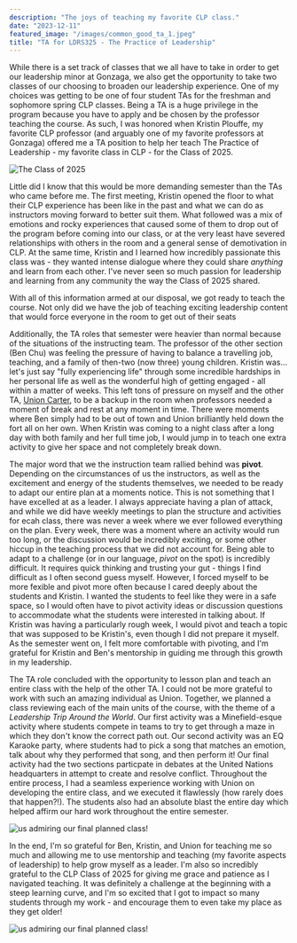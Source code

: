 ```yaml
---
description: "The joys of teaching my favorite CLP class."
date: "2023-12-11"
featured_image: "/images/common_good_ta_1.jpeg"
title: "TA for LDRS325 - The Practice of Leadership"
---
```


While there is a set track of classes that we all have to take in order to get our leadership minor at Gonzaga, we also get the opportunity to take two classes of our choosing to broaden our leadership experience. One of my choices was getting to be one of four student TAs for the freshman and sophomore spring CLP classes. Being a TA is a huge privilege in the program because you have to apply and be chosen by the professor teaching the course. As such, I was honored when Kristin Plouffe, my favorite CLP professor (and arguably one of my favorite professors at Gonzaga) offered me a TA position to help her teach The Practice of Leadership - my favorite class in CLP - for the Class of 2025. 

![The Class of 2025](/images/common_good_ta_3.jpeg)

Little did I know that this would be more demanding semester than the TAs who came before me. The first meeting, Kristin opened the floor to what their CLP experience has been like in the past and what we can do as instructors moving forward to better suit them. What followed was a mix of emotions and rocky experiences that caused some of them to drop out of the program before coming into our class, or at the very least have severed relationships with others in the room and a general sense of demotivation in CLP. At the same time, Kristin and I learned how incredibly passionate this class was - they wanted intense dialogue where they could share *anything* and learn from each other. I've never seen so much passion for leadership and learning from any community the way the Class of 2025 shared. 

With all of this information armed at our disposal, we got ready to teach the course. Not only did we have the job of teaching exciting leadership content that would force everyone in the room to get out of their seats

Additionally, the TA roles that semester were heavier than normal because of the situations of the instructing team. The professor of the other section (Ben Chu) was feeling the pressure of having to balance a travelling job, teaching, and a family of then-two (now three) young children. Kristin was... let's just say "fully experiencing life" through some incredible hardships in her personal life as well as the wonderful high of getting engaged - all within a matter of weeks. This left tons of pressure on myself and the other TA, [Union Carter](https://www.linkedin.com/in/unioncarter/), to be a backup in the room when professors needed a moment of break and rest at any moment in time. There were moments where Ben simply had to be out of town and Union brilliantly held down the fort all on her own. When Kristin was coming to a night class after a long day with both family and her full time job, I would jump in to teach one extra activity to give her space and not completely break down. 

The major word that we the instruction team rallied behind was **pivot**. Depending on the circumstances of us the instructors, as well as the excitement and energy of the students themselves, we needed to be ready to adapt our entire plan at a moments notice. This is not something that I have excelled at as a leader. I always appreciate having a plan of attack, and while we did have weekly meetings to plan the structure and activities for ecah class, there was never a week where we ever followed everything on the plan. Every week, there was a moment where an activity would run too long, or the discussion would be incredibly exciting, or some other hiccup in the teaching process that we did not account for. Being able to adapt to a challenge (or in our language, *pivot* on the spot) is incredibly difficult. It requires quick thinking and trusting your gut - things I find difficult as I often second guess myself. However, I forced myself to be more fexible and pivot more often because I cared deeply about the students and Kristin. I wanted the students to feel like they were in a safe space, so I would often have to pivot activity ideas or discussion questions to accommodate what the students were interested in talking about. If Kristin was having a particularly rough week, I would pivot and teach a topic that was supposed to be Kristin's, even though I did not prepare it myself. As the semester went on, I felt more comfortable with pivoting, and I'm grateful for Kristin and Ben's mentorship in guiding me through this growth in my leadership.

The TA role concluded with the opportunity to lesson plan and teach an entire class with the help of the other TA. I could not be more grateful to work with such an amazing individual as Union. Together, we planned a class reviewing each of the main units of the course, with the theme of a *Leadership Trip Around the World*. Our first activity was a Minefield-esque activity where students compete in teams to try to get through a maze in which they don't know the correct path out. Our second activity was an EQ Karaoke party, where students had to pick a song that matches an emotion, talk about why they performed that song, and then perform it! Our final activity had the two sections particpate in debates at the United Nations headquarters in attempt to create and resolve conflict. Throughout the entire process, I had a seamless experience working with Union on developing the entire class, and we executed it flawlessly (how rarely does that happen?!). The students also had an absolute blast the entire day which helped affirm our hard work throughout the entire semester.

![us admiring our final planned class!](/images/common_good_ta_1.jpeg)

In the end, I'm so grateful for Ben, Kristin, and Union for teaching me so much and allowing me to use mentorship and teaching (my favorite aspects of leadership) to help grow myself as a leader. I'm also so incredibly grateful to the CLP Class of 2025 for giving me grace and patience as I navigated teaching. It was definitely a challenge at the beginning with a steep learning curve, and I'm so excited that I got to impact so many students through my work - and encourage them to even take my place as they get older!

![us admiring our final planned class!](/images/common_good_ta_2.jpeg)